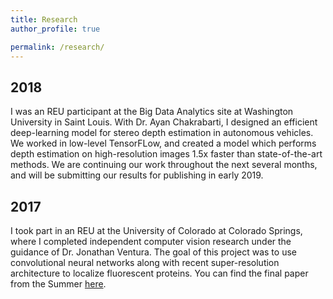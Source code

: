 ```yaml
---
title: Research
author_profile: true

permalink: /research/
---
```

## 2018
I was an REU participant at the Big Data Analytics site at Washington University in Saint Louis. With Dr. Ayan Chakrabarti, I designed an efficient deep-learning model for stereo depth estimation in autonomous vehicles. We worked in low-level TensorFLow, and created a model which performs depth estimation on high-resolution images 1.5x faster than state-of-the-art methods. We are continuing our work throughout the next several months, and will be submitting our results for publishing in early 2019. 

## 2017

I took part in an REU at the University of Colorado at Colorado Springs, where I completed independent computer vision research under the guidance of Dr. Jonathan Ventura. The goal of this project was to use convolutional neural networks along with recent super-resolution architecture to localize fluorescent proteins. You can find the final paper from the Summer [here](/assets/pdfs/reu_final.pdf).

